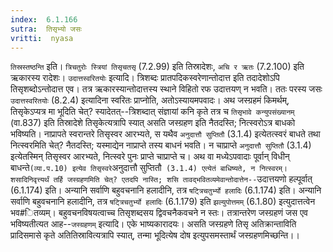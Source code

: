 ```yaml
---
index:  6.1.166
sutra:  तिसृभ्यो जसः
vritti:  nyasa
---
```


`तिस्रस्तष्ठन्ति` इति। `त्रिचतुरोः स्त्रियां तिसृचतसृ` (7.2.99) इति तिस्रादेशः, `अचि र ऋतः` (7.2.100) इति ऋकारस्य रादेशः। `उदात्तस्वरितयोः` इत्यादि। त्रिशब्दः प्रातपदिकस्वरेणान्तोदात्त इति तदादेशोऽपि तिसृशब्दोऽन्तोदात्त एव। तत्र ऋकारस्यान्तोदात्तस्य स्थाने विहितो रफ उदात्तयण् न भवति। ततः परस्य जसः `उदात्तस्वरितयोः` (8.2.4) इत्यादिना स्वरितः प्राप्नोति, अतोऽस्यायमपवादः।
अथ जस्ग्रहमं किमर्थम्, तिसृकेऽप्यत्र मा भूदिति चेत्? स्यादेतत्--त्रिशब्दात् संज्ञायां कनि कृते तत्र च `तिसृभावे कन्युपसंख्यानम्` (वा.837) इति तिस्रादेशे तिसृकेत्यत्रापि स्यात् असति जस्ग्रहण इति नैतदस्ति; नित्स्वरोऽत्र बाधको भविष्यति। नाप्रापते स्वरान्तरे तिसृस्वर आरभ्यते, स यथैव `अनुदात्तौ सुप्तितौ` (3.1.4) इत्येतत्स्वरं बाधते तथा नित्स्वरमिति चेत्? नैतदस्ति; यस्माद्येन नाप्राप्ते तस्य बाधनं भवति। न चाप्राप्ते `अनुदात्तौ सुप्तितौ` (3.1.4) इत्येतस्मिन् तिसृस्वर आरभ्यते, नित्स्वरे पुनः प्राप्ते चाप्राप्ते च। अथ वा मध्येऽपवादाः पूर्वान् विधीन् बाधन्ते` (व्या.प.10) इत्येव तिसृस्वरे `अनुदात्तौ सुप्तितौ` (3.1.4) एत्येतं बाधिष्यते, न नित्स्वरम्। शसादिनिवृत्त्यर्थं तर्हि जस्ग्रहणमिति चेत्? एतदपि नास्ति; शसि तावद्भवितव्यमेवान्तोदात्तेन--`उदात्तयणो हल्पूर्वात् (6.1.174) इति। अन्यानि सर्वाणि बहुवचनानि हलादीनि, तत्र `षट्त्रिचतुर्भ्यो हलादिः` (6.1.174) इति। अन्यानि सर्वाणि बहुवचनानि हलादीनि, तत्र `षट्त्रिचतुर्भ्यो हलादिः` (6.1.179) इति `झल्युपोत्तमम्` (6.1.80) इत्युदात्तत्वेन भव#ितव्यम्। बहुवचनविषयत्वाच्च तिसृशब्दसय द्विवचनैकवचने न स्तः। तत्रान्तरेण जस्ग्रहणं जस एव भविष्यतीत्यत आह--`जस्ग्रहणम्` इत्यादि। एके भाष्यकारादयः। असति जस्ग्रहणे तिसृ अतिक्रान्ताविति प्रादिसमासे कृते अतितिस्रावित्यत्रापि स्यात्, तन्मा भूदित्येष दोष इत्युपसमस्तार्थं जस्ग्रहणमिच्छन्ति।।

